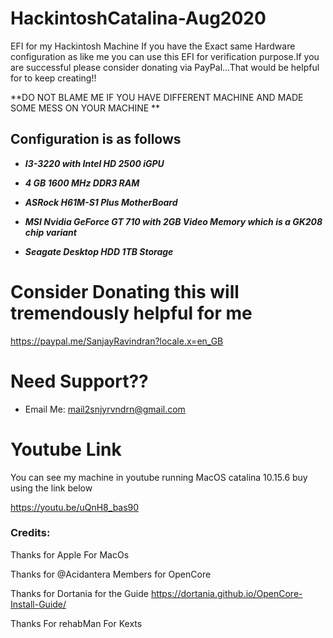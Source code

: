 # HackintoshCatalina-Aug2020
EFI for my Hackintosh Machine
If you have the Exact same Hardware configuration as like me you can use this EFI for verification purpose.If you are successful please consider donating via PayPal...That would be helpful for to keep creating!!

**DO NOT BLAME ME IF YOU HAVE DIFFERENT MACHINE AND MADE SOME MESS ON YOUR MACHINE **

## Configuration is as follows ##

 - ***I3-3220 with Intel HD 2500 iGPU***
 
- ***4 GB 1600 MHz DDR3 RAM***
 
- ***ASRock H61M-S1 Plus MotherBoard***
 
- ***MSI Nvidia GeForce GT 710 with 2GB Video Memory which is a GK208 chip variant***
 
- ***Seagate Desktop HDD 1TB Storage***

 
 # Consider Donating this will tremendously helpful for me

https://paypal.me/SanjayRavindran?locale.x=en_GB


# Need Support??

- Email Me: mail2snjyrvndrn@gmail.com

# Youtube Link

You can see my machine in youtube running MacOS catalina 10.15.6 buy using the link below

https://youtu.be/uQnH8_bas90



### Credits:

Thanks for Apple For MacOs

Thanks for @Acidantera Members for OpenCore

Thanks for Dortania for the Guide https://dortania.github.io/OpenCore-Install-Guide/

Thanks For rehabMan For Kexts

